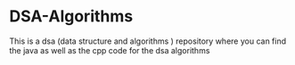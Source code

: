 # DSA-Algorithms
This is a dsa (data structure and algorithms ) repository where you can find the java as well as the cpp code for the dsa algorithms 
